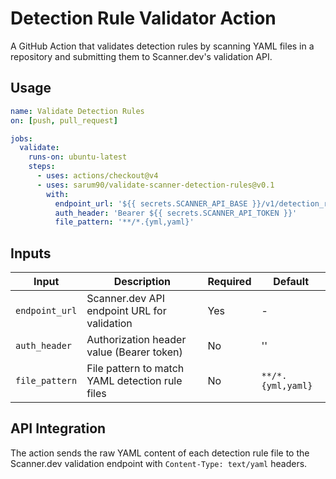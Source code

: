 # Detection Rule Validator Action

A GitHub Action that validates detection rules by scanning YAML files in a repository and submitting them to Scanner.dev's validation API.

## Usage

```yaml
name: Validate Detection Rules
on: [push, pull_request]

jobs:
  validate:
    runs-on: ubuntu-latest
    steps:
      - uses: actions/checkout@v4
      - uses: sarum90/validate-scanner-detection-rules@v0.1
        with:
          endpoint_url: '${{ secrets.SCANNER_API_BASE }}/v1/detection_rule_yaml/validate'
          auth_header: 'Bearer ${{ secrets.SCANNER_API_TOKEN }}'
          file_pattern: '**/*.{yml,yaml}'
```

## Inputs

| Input | Description | Required | Default |
|-------|-------------|----------|---------|
| `endpoint_url` | Scanner.dev API endpoint URL for validation | Yes | - |
| `auth_header` | Authorization header value (Bearer token) | No | '' |
| `file_pattern` | File pattern to match YAML detection rule files | No | `**/*.{yml,yaml}` |

## API Integration

The action sends the raw YAML content of each detection rule file to the Scanner.dev validation endpoint with `Content-Type: text/yaml` headers.

